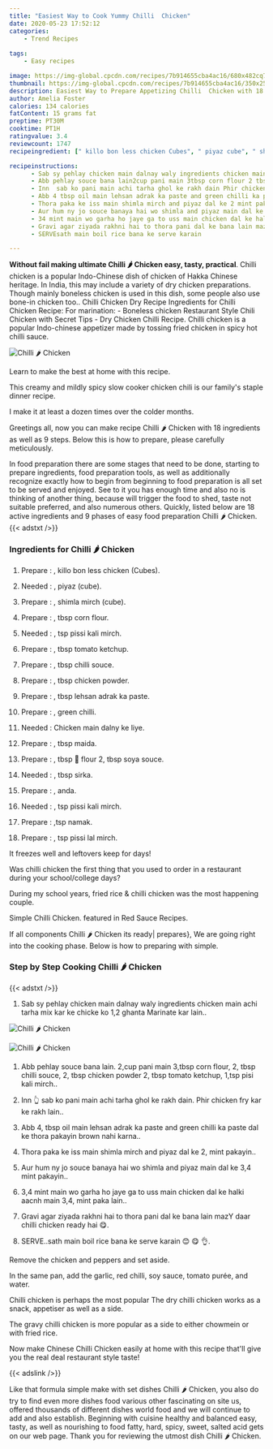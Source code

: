 ```yaml
---
title: "Easiest Way to Cook Yummy Chilli  Chicken"
date: 2020-05-23 17:52:12
categories:
    - Trend Recipes
    
tags:
    - Easy recipes

image: https://img-global.cpcdn.com/recipes/7b914655cba4ac16/680x482cq70/chilli-🌶-chicken-recipe-main-photo.jpg
thumbnail: https://img-global.cpcdn.com/recipes/7b914655cba4ac16/350x250cq70/chilli-🌶-chicken-recipe-main-photo.jpg
description: Easiest Way to Prepare Appetizing Chilli  Chicken with 18 ingredients and 9 stages of easy cooking.
author: Amelia Foster
calories: 134 calories
fatContent: 15 grams fat
preptime: PT30M
cooktime: PT1H
ratingvalue: 3.4
reviewcount: 1747
recipeingredient: [" killo bon less chicken Cubes", " piyaz cube", " shimla mirch cube", " tbsp corn flour", " tsp pissi kali mirch", " tbsp tomato ketchup", " tbsp chilli souce", " tbsp chicken powder", " tbsp lehsan adrak ka paste", " green chilli", "Chicken main dalny ke liye", " tbsp maida", " tbsp  flour 2 tbsp soya souce", " tbsp sirka", " anda", " tsp pissi kali mirch", "tsp namak", " tsp pissi lal mirch"]

recipeinstructions: 
      - Sab sy pehlay chicken main dalnay waly ingredients chicken main achi tarha mix kar ke chicke ko 12 ghanta Marinate kar lain 
      - Abb pehlay souce bana lain2cup pani main 3tbsp corn flour 2 tbsp chilli souce 2 tbsp chicken powder 2 tbsp tomato ketchup 1tsp pisi kali mirch 
      - Inn  sab ko pani main achi tarha ghol ke rakh dain Phir chicken fry kar ke rakh lain 
      - Abb 4 tbsp oil main lehsan adrak ka paste and green chilli ka paste dal ke thora pakayin brown nahi karna 
      - Thora paka ke iss main shimla mirch and piyaz dal ke 2 mint pakayin 
      - Aur hum ny jo souce banaya hai wo shimla and piyaz main dal ke 34 mint pakayin 
      - 34 mint main wo garha ho jaye ga to uss main chicken dal ke halki aacnh main 34 mint paka lain 
      - Gravi agar ziyada rakhni hai to thora pani dal ke bana lain mazY daar chilli chicken ready hai  
      - SERVEsath main boil rice bana ke serve karain   

---
```




**Without fail making ultimate Chilli 🌶 Chicken easy, tasty, practical**. Chilli chicken is a popular Indo-Chinese dish of chicken of Hakka Chinese heritage. In India, this may include a variety of dry chicken preparations. Though mainly boneless chicken is used in this dish, some people also use bone-in chicken too.. Chilli Chicken Dry Recipe Ingredients for Chilli Chicken Recipe: For marination: - Boneless chicken Restaurant Style Chili Chicken with Secret Tips - Dry Chicken Chilli Recipe. Chilli chicken is a popular Indo-chinese appetizer made by tossing fried chicken in spicy hot chilli sauce.


![Chilli 🌶 Chicken](https://img-global.cpcdn.com/recipes/7b914655cba4ac16/680x482cq70/chilli-🌶-chicken-recipe-main-photo.jpg "Chilli 🌶 Chicken")



Learn to make the best at home with this recipe.

This creamy and mildly spicy slow cooker chicken chili is our family&#39;s staple dinner recipe.

I make it at least a dozen times over the colder months.


Greetings all, now you can make recipe Chilli 🌶 Chicken with 18 ingredients as well as 9 steps. Below this is how to prepare, please carefully meticulously.

In food preparation there are some stages that need to be done, starting to prepare ingredients, food preparation tools, as well as additionally recognize exactly how to begin from beginning to food preparation is all set to be served and enjoyed. See to it you has enough time and also no is thinking of another thing, because will trigger the food to shed, taste not suitable preferred, and also numerous others. Quickly, listed below are 18 active ingredients and 9 phases of easy food preparation Chilli 🌶 Chicken.
{{< adstxt />}}

### Ingredients for Chilli 🌶 Chicken


1. Prepare  : , killo bon less chicken (Cubes).

1. Needed  : , piyaz (cube).

1. Prepare  : , shimla mirch (cube).

1. Prepare  : , tbsp corn flour.

1. Needed  : , tsp pissi kali mirch.

1. Prepare  : , tbsp tomato ketchup.

1. Prepare  : , tbsp chilli souce.

1. Prepare  : , tbsp chicken powder.

1. Prepare  : , tbsp lehsan adrak ka paste.

1. Prepare  : , green chilli.

1. Needed  : Chicken main dalny ke liye.

1. Prepare  : , tbsp maida.

1. Prepare  : , tbsp 🌽 flour 2, tbsp soya souce.

1. Needed  : , tbsp sirka.

1. Prepare  : , anda.

1. Needed  : , tsp pissi kali mirch.

1. Prepare  : ,tsp namak.

1. Prepare  : , tsp pissi lal mirch.


It freezes well and leftovers keep for days!

Was chilli chicken the first thing that you used to order in a restaurant during your school/college days?

During my school years, fried rice &amp; chilli chicken was the most happening couple.

Simple Chilli Chicken. featured in Red Sauce Recipes.


If all components Chilli 🌶 Chicken its ready| prepares}, We are going right into the cooking phase. Below is how to preparing with simple.

### Step by Step Cooking Chilli 🌶 Chicken

{{< adstxt />}}


1. Sab sy pehlay chicken main dalnay waly ingredients chicken main achi tarha mix kar ke chicke ko 1,2 ghanta Marinate kar lain..



![Chilli 🌶 Chicken](https://img-global.cpcdn.com/steps/ab59126106fb26d4/160x128cq70/chilli-🌶-chicken-recipe-step-1-photo.jpg" "Chilli 🌶 Chicken")

![Chilli 🌶 Chicken](https://img-global.cpcdn.com/steps/6ad0ad991948a949/160x128cq70/chilli-🌶-chicken-recipe-step-1-photo.jpg" "Chilli 🌶 Chicken")



1. Abb pehlay souce bana lain.
2,cup pani main 3,tbsp corn flour, 2, tbsp chilli souce, 
2, tbsp chicken powder 2, tbsp tomato ketchup, 1,tsp pisi kali mirch..



1. Inn 👆 sab ko pani main achi tarha ghol ke rakh dain. Phir chicken fry kar ke rakh lain..



1. Abb 4, tbsp oil main lehsan adrak ka paste and green chilli ka paste dal ke thora pakayin brown nahi karna..



1. Thora paka ke iss main shimla mirch and piyaz dal ke 2, mint pakayin..



1. Aur hum ny jo souce banaya hai wo shimla and piyaz main dal ke 3,4 mint pakayin..



1. 3,4 mint main wo garha ho jaye ga to uss main chicken dal ke halki aacnh main 3,4, mint paka lain..



1. Gravi agar ziyada rakhni hai to thora pani dal ke bana lain mazY daar chilli chicken ready hai 😋.



1. SERVE..sath main boil rice bana ke serve karain 😊 😋 👌.




Remove the chicken and peppers and set aside.

In the same pan, add the garlic, red chilli, soy sauce, tomato purée, and water.

Chilli chicken is perhaps the most popular The dry chilli chicken works as a snack, appetiser as well as a side.

The gravy chilli chicken is more popular as a side to either chowmein or with fried rice.

Now make Chinese Chilli Chicken easily at home with this recipe that&#39;ll give you the real deal restaurant style taste!


{{< adslink />}}

Like that formula simple make with set dishes Chilli 🌶 Chicken, you also do try to find even more dishes food various other fascinating on site us, offered thousands of different dishes world food and we will continue to add and also establish. Beginning with cuisine healthy and balanced easy, tasty, as well as nourishing to food fatty, hard, spicy, sweet, salted acid gets on our web page. Thank you for reviewing the utmost dish Chilli 🌶 Chicken.
